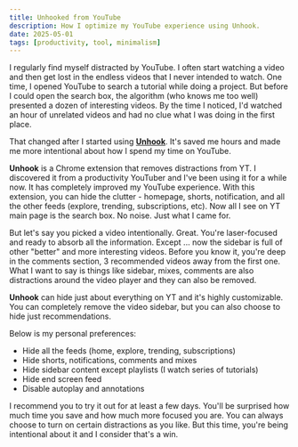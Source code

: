 ```yaml
---
title: Unhooked from YouTube
description: How I optimize my YouTube experience using Unhook.
date: 2025-05-01
tags: [productivity, tool, minimalism]
---
```


I regularly find myself distracted by YouTube. I often start watching a video and then get lost in the endless videos that I never intended to watch. One time,  I opened YouTube to search a tutorial while doing a project. But before I could open the search box, the algorithm (who knows me too well) presented a dozen of interesting videos. By the time I noticed, I'd watched an hour of unrelated videos and had no clue what I was doing in the first place. 

That changed after I started using [**Unhook**](https://unhook.app/). It's saved me hours and made me more intentional about how I spend my time on YouTube.

**Unhook** is a Chrome extension that removes distractions from YT. I discovered it from a productivity YouTuber and I've been using it for a while now. It has completely improved my YouTube experience. With this extension, you can hide the clutter - homepage, shorts, notification, and all the other feeds (explore, trending, subscriptions, etc). Now all I see on YT main page is the search box. No noise. Just what I came for.

But let's say you picked a video intentionally. Great. You're laser-focused and ready to absorb all the information. Except ... now the sidebar is full of other "better" and more interesting videos. Before you know it, you're deep in the comments section, 3 recommended videos away from the first one. What I want to say is things like sidebar, mixes, comments are also distractions around the video player and they can also be removed.

**Unhook** can hide just about everything on YT and it's highly customizable. You can completely remove the video sidebar, but you can also choose to hide just recommendations. 

Below is my personal preferences:
- Hide all the feeds (home, explore, trending, subscriptions)
- Hide shorts, notifications, comments and mixes
- Hide sidebar content except playlists (I watch series of tutorials)
- Hide end screen feed
- Disable autoplay and annotations

I recommend you to try it out for at least a few days. You'll be surprised how much time you save and how much more focused you are. You can always choose to turn on certain distractions as you like. But this time, you're being intentional about it and I consider that's a win.

